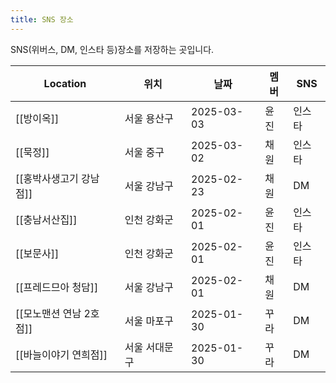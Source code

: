 ```yaml
---
title: SNS 장소
---
```

SNS(위버스, DM, 인스타 등)장소를 저장하는 곳입니다.

| Location        | 위치      | 날짜         | 멤버  | SNS |
| --------------- | ------- | ---------- | --- | --- |
| [[방이옥]]         | 서울 용산구  | 2025-03-03 | 윤진  | 인스타 |
| [[묵정]]          | 서울 중구   | 2025-03-02 | 채원  | 인스타 |
| [[홍박사생고기 강남점]]  | 서울 강남구  | 2025-02-23 | 채원  | DM  |
| [[충남서산집]]       | 인천 강화군  | 2025-02-01 | 윤진  | 인스타 |
| [[보문사]]         | 인천 강화군  | 2025-02-01 | 윤진  | 인스타 |
| [[프레드므아 청담]]    | 서울 강남구  | 2025-02-01 | 채원  | DM  |
| [[모노맨션 연남 2호점]] | 서울 마포구  | 2025-01-30 | 꾸라  | DM  |
| [[바늘이야기 연희점]]   | 서울 서대문구 | 2025-01-30 | 꾸라  | DM  |
